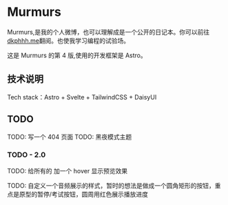 # Murmurs

Murmurs,是我的个人微博，也可以理解成是一个公开的日记本。你可以前往 [dkphhh.me](https://dkphhh.me/)翻阅。也使我学习编程的试验场。

这是 Murmurs 的第 4 版,使用的开发框架是 Astro。

## 技术说明

Tech stack：Astro + Svelte + TailwindCSS + DaisyUI

## TODO

TODO: 写一个 404 页面
TODO: 黑夜模式主题

### TODO - 2.0

TODO: 给所有的 <a></a> 加一个 hover 显示预览效果

TODO: 自定义一个音频展示的样式，暂时的想法是做成一个圆角矩形的按钮，重点是原型的暂停/考试按钮，圆周用红色展示播放进度

